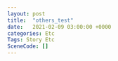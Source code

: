 ```yaml
---
layout: post
title:  "others_test"
date:   2021-02-09 03:00:00 +0000
categories: Etc
Tags: Story Etc
SceneCode: []
---
```

